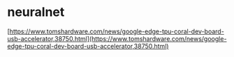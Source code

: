 # neuralnet

[https://www.tomshardware.com/news/google-edge-tpu-coral-dev-board-usb-accelerator,38750.html](https://www.tomshardware.com/news/google-edge-tpu-coral-dev-board-usb-accelerator,38750.html)